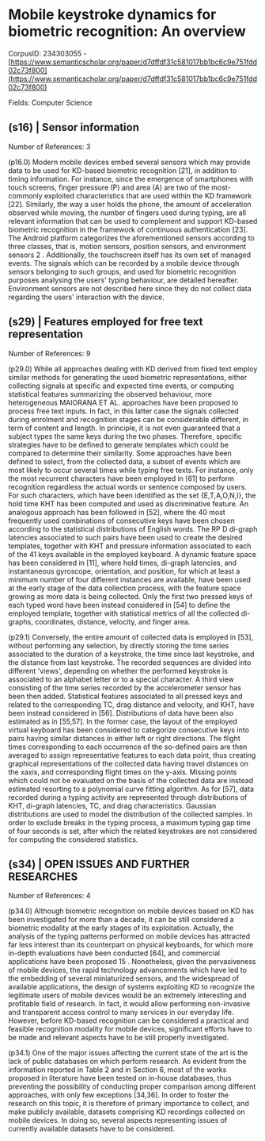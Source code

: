# Mobile keystroke dynamics for biometric recognition: An overview

CorpusID: 234303055 - [https://www.semanticscholar.org/paper/d7dffdf31c581017bb1bc6c9e751fdd02c73f800](https://www.semanticscholar.org/paper/d7dffdf31c581017bb1bc6c9e751fdd02c73f800)

Fields: Computer Science

## (s16) | Sensor information
Number of References: 3

(p16.0) Modern mobile devices embed several sensors which may provide data to be used for KD-based biometric recognition [21], in addition to timing information. For instance, since the emergence of smartphones with touch screens, finger pressure (P) and area (A) are two of the most-commonly exploited characteristics that are used within the KD framework [22]. Similarly, the way a user holds the phone, the amount of acceleration observed while moving, the number of fingers used during typing, are all relevant information that can be used to complement and support KD-based biometric recognition in the framework of continuous authentication [23]. The Android platform categorizes the aforementioned sensors according to three classes, that is, motion sensors, position sensors, and environment sensors 2 . Additionally, the touchscreen itself has its own set of managed events. The signals which can be recorded by a mobile device through sensors belonging to such groups, and used for biometric recognition purposes analysing the users' typing behaviour, are detailed hereafter. Environment sensors are not described here since they do not collect data regarding the users' interaction with the device.
## (s29) | Features employed for free text representation
Number of References: 9

(p29.0) While all approaches dealing with KD derived from fixed text employ similar methods for generating the used biometric representations, either collecting signals at specific and expected time events, or computing statistical features summarizing the observed behaviour, more heterogeneous MAIORANA ET AL. approaches have been proposed to process free text inputs. In fact, in this latter case the signals collected during enrolment and recognition stages can be considerable different, in term of content and length. In principle, it is not even guaranteed that a subject types the same keys during the two phases. Therefore, specific strategies have to be defined to generate templates which could be compared to determine their similarity. Some approaches have been defined to select, from the collected data, a subset of events which are most likely to occur several times while typing free texts. For instance, only the most recurrent characters have been employed in [61] to perform recognition regardless the actual words or sentence composed by users. For such characters, which have been identified as the set {E,T,A,O,N,I}, the hold time KHT has been computed and used as discriminative feature. An analogous approach has been followed in [52], where the 40 most frequently used combinations of consecutive keys have been chosen according to the statistical distributions of English words. The RP D di-graph latencies associated to such pairs have been used to create the desired templates, together with KHT and pressure information associated to each of the 41 keys available in the employed keyboard. A dynamic feature space has been considered in [11], where hold times, di-graph latencies, and instantaneous gyroscope, orientation, and position, for which at least a minimum number of four different instances are available, have been used at the early stage of the data collection process, with the feature space growing as more data is being collected. Only the first two pressed keys of each typed word have been instead considered in [54] to define the employed template, together with statistical metrics of all the collected di-graphs, coordinates, distance, velocity, and finger area.

(p29.1) Conversely, the entire amount of collected data is employed in [53], without performing any selection, by directly storing the time series associated to the duration of a keystroke, the time since last keystroke, and the distance from last keystroke. The recorded sequences are divided into different 'views', depending on whether the performed keystroke is associated to an alphabet letter or to a special character. A third view consisting of the time series recorded by the accelerometer sensor has been then added. Statistical features associated to all pressed keys and related to the corresponding TC, drag distance and velocity, and KHT, have been instead considered in [56]. Distributions of data have been also estimated as in [55,57]. In the former case, the layout of the employed virtual keyboard has been considered to categorize consecutive keys into pairs having similar distances in either left or right directions. The flight times corresponding to each occurrence of the so-defined pairs are then averaged to assign representative features to each data point, thus creating graphical representations of the collected data having travel distances on the xaxis, and corresponding flight times on the y-axis. Missing points which could not be evaluated on the basis of the collected data are instead estimated resorting to a polynomial curve fitting algorithm. As for [57], data recorded during a typing activity are represented through distributions of KHT, di-graph latencies, TC, and drag characteristics. Gaussian distributions are used to model the distribution of the collected samples. In order to exclude breaks in the typing process, a maximum typing gap time of four seconds is set, after which the related keystrokes are not considered for computing the considered statistics.
## (s34) | OPEN ISSUES AND FURTHER RESEARCHES
Number of References: 4

(p34.0) Although biometric recognition on mobile devices based on KD has been investigated for more than a decade, it can be still considered a biometric modality at the early stages of its exploitation. Actually, the analysis of the typing patterns performed on mobile devices has attracted far less interest than its counterpart on physical keyboards, for which more in-depth evaluations have been conducted [64], and commercial applications have been proposed 15 . Nonetheless, given the pervasiveness of mobile devices, the rapid technology advancements which have led to the embedding of several miniaturized sensors, and the widespread of available applications, the design of systems exploiting KD to recognize the legitimate users of mobile devices would be an extremely interesting and profitable field of research. In fact, it would allow performing non-invasive and transparent access control to many services in our everyday life. However, before KD-based recognition can be considered a practical and feasible recognition modality for mobile devices, significant efforts have to be made and relevant aspects have to be still properly investigated.

(p34.1) One of the major issues affecting the current state of the art is the lack of public databases on which perform research. As evident from the information reported in Table 2 and in Section 6, most of the works proposed in literature have been tested on in-house databases, thus preventing the possibility of conducting proper comparison among different approaches, with only few exceptions [34,36]. In order to foster the research on this topic, it is therefore of primary importance to collect, and make publicly available, datasets comprising KD recordings collected on mobile devices. In doing so, several aspects representing issues of currently available datasets have to be considered.
